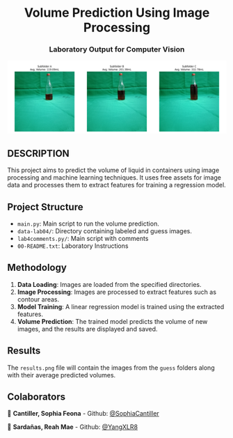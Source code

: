 <h1 align="center">Volume Prediction Using Image Processing</h1>
<h3 align="center">Laboratory Output for Computer Vision</h3>

<p align="center">
  <img width="700" src="https://github.com/YangXLR8/BottleFillDetector/blob/main/results.png" alt="cli output"/>
</p>

## DESCRIPTION

This project aims to predict the volume of liquid in containers using image processing and machine learning techniques. It uses free assets for image data and processes them to extract features for training a regression model.

## Project Structure

- `main.py`: Main script to run the volume prediction.
- `data-lab04/`: Directory containing labeled and guess images.
- `lab4comments.py/`: Main script with comments
- `00-README.txt`: Laboratory Instructions

## Methodology

1. **Data Loading**: Images are loaded from the specified directories.
2. **Image Processing**: Images are processed to extract features such as contour areas.
3. **Model Training**: A linear regression model is trained using the extracted features.
4. **Volume Prediction**: The trained model predicts the volume of new images, and the results are displayed and saved.

## Results

The `results.png` file will contain the images from the `guess` folders along with their average predicted volumes.

## Colaborators

👤 **Cantiller, Sophia Feona** - Github: [@SophiaCantiller](https://github.com/SophiaCantiller)

👤 **Sardañas, Reah Mae** - Github: [@YangXLR8](https://github.com/YangXLR8)
